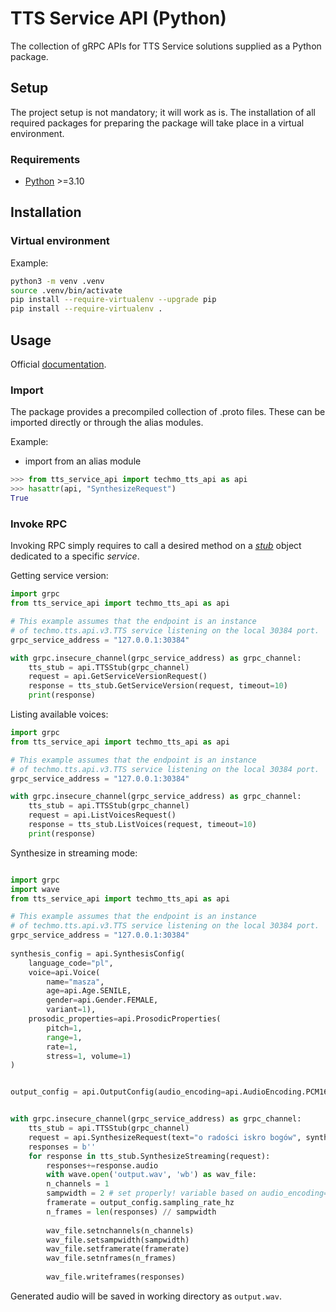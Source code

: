 # TTS Service API (Python)

The collection of gRPC APIs for TTS Service solutions supplied as a Python package.

## Setup

The project setup is not mandatory; it will work as is. The installation of all required packages for preparing the package will take place in a virtual environment.

### Requirements

- [Python](https://www.python.org/) >=3.10

## Installation

### Virtual environment

Example:

```sh
python3 -m venv .venv
source .venv/bin/activate
pip install --require-virtualenv --upgrade pip
pip install --require-virtualenv .
```

## Usage

Official [documentation](https://docs.techmo.ai/tts/tts_grpc_api.html).

### Import

The package provides a precompiled collection of .proto files. These can be imported directly or through the alias modules.

Example:

- import from an alias module

```python
>>> from tts_service_api import techmo_tts_api as api
>>> hasattr(api, "SynthesizeRequest")
True
```

### Invoke RPC

Invoking RPC simply requires to call a desired method on a [_stub_](https://grpc.io/docs/what-is-grpc/core-concepts/#using-the-api) object dedicated to a specific _service_.

Getting service version:

```python
import grpc
from tts_service_api import techmo_tts_api as api

# This example assumes that the endpoint is an instance
# of techmo.tts.api.v3.TTS service listening on the local 30384 port.
grpc_service_address = "127.0.0.1:30384"

with grpc.insecure_channel(grpc_service_address) as grpc_channel:
    tts_stub = api.TTSStub(grpc_channel)
    request = api.GetServiceVersionRequest()
    response = tts_stub.GetServiceVersion(request, timeout=10)
    print(response)
```

Listing available voices:

```python
import grpc
from tts_service_api import techmo_tts_api as api

# This example assumes that the endpoint is an instance
# of techmo.tts.api.v3.TTS service listening on the local 30384 port.
grpc_service_address = "127.0.0.1:30384"

with grpc.insecure_channel(grpc_service_address) as grpc_channel:
    tts_stub = api.TTSStub(grpc_channel)
    request = api.ListVoicesRequest()
    response = tts_stub.ListVoices(request, timeout=10)
    print(response)

```

Synthesize in streaming mode:

```python

import grpc
import wave
from tts_service_api import techmo_tts_api as api

# This example assumes that the endpoint is an instance
# of techmo.tts.api.v3.TTS service listening on the local 30384 port.
grpc_service_address = "127.0.0.1:30384"
    
synthesis_config = api.SynthesisConfig(
	language_code="pl", 
	voice=api.Voice(
		name="masza", 
		age=api.Age.SENILE, 
		gender=api.Gender.FEMALE, 
		variant=1), 
	prosodic_properties=api.ProsodicProperties(
		pitch=1, 
		range=1, 
		rate=1, 
		stress=1, volume=1)
)


output_config = api.OutputConfig(audio_encoding=api.AudioEncoding.PCM16, sampling_rate_hz = 8000, max_frame_size=0)


with grpc.insecure_channel(grpc_service_address) as grpc_channel:
    tts_stub = api.TTSStub(grpc_channel)
    request = api.SynthesizeRequest(text="o radości iskro bogów", synthesis_config=synthesis_config, output_config=output_config)
    responses = b''
    for response in tts_stub.SynthesizeStreaming(request):
    	responses+=response.audio
    	with wave.open('output.wav', 'wb') as wav_file:
	    n_channels = 1
	    sampwidth = 2 # set properly! variable based on audio_encoding=api.AudioEncoding.PCM16
	    framerate = output_config.sampling_rate_hz
	    n_frames = len(responses) // sampwidth
 
	    wav_file.setnchannels(n_channels)
	    wav_file.setsampwidth(sampwidth)
	    wav_file.setframerate(framerate)
	    wav_file.setnframes(n_frames)
	    
	    wav_file.writeframes(responses)
```

Generated audio will be saved in working directory as `output.wav`. 
